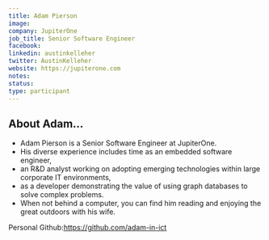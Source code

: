 ```yaml
---
title: Adam Pierson
image: 
company: JupiterOne
job_title: Senior Software Engineer
facebook:
linkedin: austinkelleher
twitter: AustinKelleher
website: https://jupiterone.com
notes:
status: 
type: participant
---
```


## About Adam...
- Adam Pierson is a Senior Software Engineer at JupiterOne. 
- His diverse experience includes time as an embedded software engineer, 
- an R&D analyst working on adopting emerging technologies within large corporate IT environments, 
- as a developer demonstrating the value of using graph databases to solve complex problems. 
- When not behind a computer, you can find him reading and enjoying the great outdoors with his wife.

Personal Github:https://github.com/adam-in-ict

